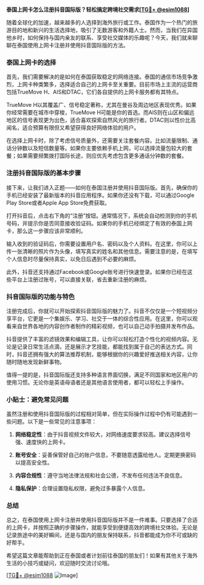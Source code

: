 **泰国上网卡怎么注册抖音国际版？轻松搞定跨境社交需求[[TG💪+ @esim1088](https://t.me/s/esim1088)]**

随着全球化的加速，越来越多的人选择到海外旅行或工作。泰国作为一个热门的旅游目的地和新兴的生活选择地，吸引了无数游客和外籍人士。然而，当我们在异国他乡时，如何保持与国内亲友的联系、享受社交媒体的乐趣呢？今天，我们就来聊聊在泰国使用上网卡注册并使用抖音国际版的方法。

### 泰国上网卡的选择

首先，我们需要解决的是如何在泰国获取稳定的网络连接。泰国的通信市场竞争激烈，上网卡种类繁多，选择适合自己的上网卡至关重要。目前市场上主流的运营商包括TrueMove H、AIS和DTAC，它们各自提供的上网卡服务都有其特点。

TrueMove H以其覆盖广、信号稳定著称，尤其在曼谷及周边地区表现优秀。如果你经常需要在城市中穿梭，TrueMove H可能是你的首选。而AIS则在山区和偏远地区的信号表现更为出色，适合喜欢探索自然风光的旅行者。DTAC则以性价比高闻名，适合预算有限但又希望获得良好网络体验的用户。

在选择上网卡时，除了考虑信号质量外，还需要关注套餐内容。比如流量限制、通话分钟数以及短信数量等。如果你主要依赖手机上网，可以选择流量包较大的套餐；如果需要频繁拨打国际长途，则应优先考虑包含更多通话分钟数的套餐。

### 注册抖音国际版的基本步骤

接下来，让我们进入正题——如何在泰国注册并使用抖音国际版。首先，确保你的手机已经安装了最新版本的抖音应用程序。如果你还没有下载，可以通过Google Play Store或者Apple App Store免费获取。

打开抖音后，点击右下角的“注册”按钮。通常情况下，系统会自动检测到你的手机号码，并提示你是否同意接收验证码。如果你的手机已经绑定了有效的泰国上网卡，那么这一步骤应该非常顺利。

输入收到的验证码后，你需要设置用户名、密码以及个人资料。在这里，你可以上传一张清晰的照片作为头像，填写真实的姓名和其他信息。需要注意的是，在填写个人信息时尽量保持真实，以免日后遇到不必要的麻烦。

此外，抖音还支持通过Facebook或Google账号进行快速登录。如果你已经在这些平台上注册过账号，可以直接关联，省去重新注册的麻烦。

### 抖音国际版的功能与特色

注册完成后，你就可以开始探索抖音国际版的魅力了。抖音不仅仅是一个短视频分享平台，它更是一个集娱乐、学习、社交于一体的综合性应用。在这里，你可以观看来自世界各地的内容创作者制作的精彩视频，也可以自己动手拍摄并发布作品。

抖音提供了丰富的滤镜效果和编辑工具，让你可以轻松打造个性化的视频内容。无论是记录日常生活点滴，还是展示才艺技能，都能找到属于自己的表达方式。同时，抖音还拥有强大的算法推荐机制，能够根据你的兴趣爱好推送相关内容，让你随时随地发现新鲜事物。

值得一提的是，抖音国际版还支持多种语言界面切换，满足不同国家和地区用户的使用习惯。无论你是英语母语者还是其他语言使用者，都可以轻松上手操作。

### 小贴士：避免常见问题

虽然注册和使用抖音国际版的过程相对简单，但在实际操作过程中仍有可能遇到一些问题。以下是一些常见的注意事项：

1. **网络稳定性**：由于抖音视频文件较大，对网络速度要求较高。建议选择信号强、速度快的上网卡。
   
2. **账号安全**：妥善保管好自己的账户信息，不要随意透露给他人。定期更换密码以提高安全性。

3. **内容合规性**：遵守当地法律法规和社会公德，不发布任何违法不良信息。

4. **隐私保护**：合理设置隐私权限，避免过多暴露个人信息。

### 总结

总之，在泰国使用上网卡注册并使用抖音国际版并不是一件难事。只要选择了合适的上网卡，并按照正确的步骤操作，就能享受到便捷高效的跨境社交体验。无论是记录旅途中的美好瞬间，还是与国内的朋友保持联系，抖音都能成为你不可或缺的好帮手。

希望这篇文章能帮助到正在泰国或者计划前往泰国的朋友们！如果有其他关于海外生活的小技巧或疑问，欢迎随时交流讨论哦。

[[TG💪+ @esim1088](https://t.me/s/esim1088) ![Image](https://i.postimg.cc/4NQfJmqS/Snipaste-2025-05-13-00-14-12.png)]